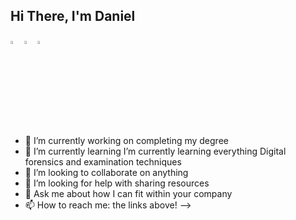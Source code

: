 ## Hi There, I'm Daniel

  [<img src="https://img.icons8.com/color/48/000000/twitter.png" width="3.5%"/>](https://twitter.com/gott_cyber)
  [<img src="https://img.icons8.com/color/48/000000/linkedin.png" width="3.5%"/>](https://www.linkedin.com/in/daniel-j-gott/)
  <a href="mailto:gottcyber1@gmail.com"> <img src="https://img.icons8.com/fluent/48/000000/gmail.png" width="3.5%"/> </a>
  

- 🔭 I’m currently working on completing my degree
- 🌱 I’m currently learning I’m currently learning everything Digital forensics and examination techniques
- 👯 I’m looking to collaborate on anything
- 🤔 I’m looking for help with sharing resources
- 💬 Ask me about how I can fit within your company
- 📫 How to reach me: the links above!
-->
